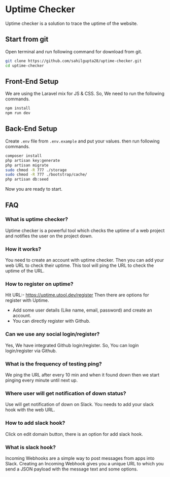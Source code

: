 # Uptime Checker

Uptime checker is a solution to trace the uptime of the website.

## Start from git

Open terminal and run following command for download from git.

```bash
git clone https://github.com/sahilgupta28/uptime-checker.git
cd uptime-checker
```

## Front-End Setup

We are using the Laravel mix for JS & CSS. So, We need to run the following commands.

```bash
npm install
npm run dev
```

## Back-End Setup

Create `.env` file from `.env.example` and put your values. then run following commands.

```bash
composer install
php artisan key:generate
php artisan migrate
sudo chmod -R 777 ./storage
sudo chmod -R 777 ./bootstrap/cache/
php artisan db:seed
```

Now you are ready to start.

## FAQ

### What is uptime checker?

Uptime checker is a powerful tool which checks the uptime of a web project and notifies the user on the project down.

### How it works?

You need to create an account with uptime checker. Then you can add your web URL to check their uptime. This tool will ping the URL to check the uptime of the URL.

### How to register on uptime?

Hit URL:- https://uptime.utool.dev/register
Then there are options for register with Uptime.

-   Add some user details (Like name, email, password) and create an account.
-   You can directly register with Github.

### Can we use any social login/register?

Yes, We have integrated Github login/register. So, You can login login/register via Github.

### What is the frequency of testing ping?

We ping the URL after every 10 min and when it found down then we start pinging every minute until next up.

### Where user will get notification of down status?

Use will get notification of down on Slack. You needs to add your slack hook with the web URL.

### How to add slack hook?

Click on edit domain button, there is an option for add slack hook.

### What is slack hook?

Incoming Webhooks are a simple way to post messages from apps into Slack. Creating an Incoming Webhook gives you a unique URL to which you send a JSON payload with the message text and some options.



